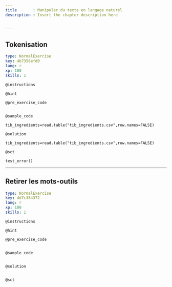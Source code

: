 ```yaml
---
title       : Manipuler du texte en langage naturel
description : Insert the chapter description here


---
```

## Tokenisation

```yaml
type: NormalExercise
key: 4b7358efd0
lang: r
xp: 100
skills: 1
```


`@instructions`

`@hint`

`@pre_exercise_code`
```{r}

```

`@sample_code`
```{r}
tib_ingredients=read.table("tib_ingredients.csv",row.names=FALSE)
```

`@solution`
```{r}
tib_ingredients=read.table("tib_ingredients.csv",row.names=FALSE)

```

`@sct`
```{r}
test_error()
```

---
## Retirer les mots-outils

```yaml
type: NormalExercise
key: dd7c384372
lang: r
xp: 100
skills: 1
```


`@instructions`

`@hint`

`@pre_exercise_code`
```{r}

```

`@sample_code`
```{r}

```

`@solution`
```{r}

```

`@sct`
```{r}

```


